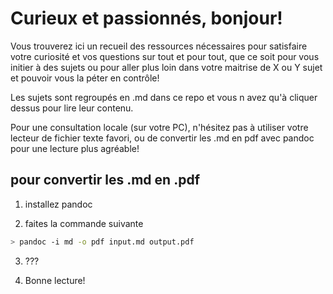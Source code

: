 # Curieux et passionnés, bonjour!

Vous trouverez ici un recueil des ressources nécessaires pour satisfaire votre curiosité et vos questions sur tout et pour tout, que ce soit pour vous initier à des sujets ou pour aller plus loin dans votre maitrise de X ou Y sujet et pouvoir vous la péter en contrôle!


Les sujets sont regroupés en .md dans ce repo et vous n avez qu'à cliquer dessus pour lire leur contenu.

Pour une consultation locale (sur votre PC), n'hésitez pas à utiliser votre lecteur de fichier texte favori, ou de convertir les .md en pdf avec pandoc pour une lecture plus agréable!

## pour convertir les .md en .pdf

1. installez pandoc

2. faites la commande suivante

```bash
> pandoc -i md -o pdf input.md output.pdf
```

3. ???

4. Bonne lecture!
